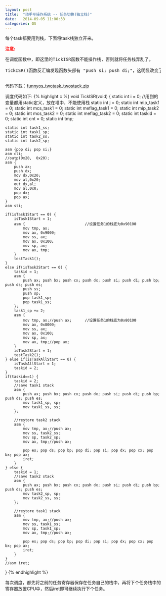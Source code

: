 ```yaml
---
layout: post
title:  "动手写操作系统 -- 任务切换(独立栈)"
date:   2014-09-05 11:00:33
categories: OS
---
```


每个task都要用到栈，下面将task栈独立开来。

<strong><font color="#ff0000">注意:</font></strong>
<pre>
在调度函数中，即这里的TickISR函数不能操作栈，否则就将任务栈弄乱了。

TickISR()函数反汇编发现函数头部有 "push si; push di;"，这明显改变了栈，所以要手动加上<font color="#ff0000">asm {pop di; pop si;}</font>

</pre>

代码下载：<a href="http://pan.baidu.com/s/1kTj2wYj">funnyos_twotask_twostack.zip</a>

调度代码如下:
{% highlight c %}
void TickISR(void) {
	static int i = 0;                  //用到的变量都用static定义，放在堆中，不能使用栈
	static int j = 0;
	static int mip_task1 = 0;
	static int mcs_task1 = 0;
	static int meflag_task1 = 0;
	static int mip_task2 = 0;
	static int mcs_task2 = 0;
	static int meflag_task2 = 0;
	static int taskid = 0;
	static int cnt = 0;
	static int tmp;
	
	static int task1_ss;
	static int task1_sp;
	static int task2_ss;
	static int task2_sp;
	
	asm {pop di; pop si;}
	asm cli;
	//outp(0x20,  0x20); 
	asm {
		push ax;
		push dx;
		mov dx,0x20;
		mov al,0x20;
		out dx,al;
		mov al,0x0;
		pop dx;
		pop ax;
	}
	asm sti;

	if(isTask1Start == 0) {
		isTask1Start = 1;
		asm {                           //设置任务1的栈底为0x90100
			mov tmp, ax;
			mov ax, 0x9000;
			mov ss, ax;
			mov ax, 0x100;
			mov sp, ax;
			mov ax, tmp;
		}
		testTask1();
	} 
	else if(isTask2Start == 0) {
		taskid = 1;
		asm {
			push ax; push bx; push cx; push dx; push si; push di; push bp; push ds; push es;
			push ss;
			push sp;
			pop	task1_sp;
			pop task1_ss;
		};
		task1_sp += 2;
		asm {
			mov tmp, ax;//push ax;      //设置任务1的栈底为0x80100
			mov ax, 0x8000;
			mov ss, ax;
			mov ax, 0x100;
			mov sp, ax;
			mov ax, tmp;//pop ax;
		}
		isTask2Start = 1;
		testTask2();
	} else if(isTaskAllStart == 0) {
		isTaskAllStart = 1;
		taskid = 2;
	}
	if(taskid==1) {
		taskid = 2;
		//save task1 stack
		asm {
			push ax; push bx; push cx; push dx; push si; push di; push bp; push ds; push es;
			mov task1_sp, sp;
			mov task1_ss, ss;
		};
		
		//restore task2 stack
		asm {
			mov tmp, ax;//push ax;
			mov ss, task2_ss;
			mov sp, task2_sp;
			mov ax, tmp;//push ax;
			
			pop es; pop ds; pop bp; pop di; pop si; pop dx; pop cx; pop bx; pop ax;
			iret;
		}
	} else {
		taskid = 1;
		//save task2 stack
		asm {
			push ax; push bx; push cx; push dx; push si; push di; push bp; push ds; push es;
			mov task2_sp, sp;
			mov task2_ss, ss;
		};

		//restore task1 stack
		asm {
			mov tmp, ax;//push ax;
			mov ss, task1_ss;
			mov sp, task1_sp;
			mov ax, tmp;//push ax;
			
			pop es; pop ds; pop bp; pop di; pop si; pop dx; pop cx; pop bx; pop ax;
			iret;
		}	
	}
	//asm iret;
}
{% endhighlight %}

每次调度，都先将之前的任务寄存器保存在任务自己的栈中，再将下个任务栈中的寄存器放置CPU中，然后iret即可继续执行下个任务。